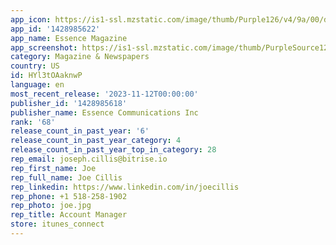 ```yaml
---
app_icon: https://is1-ssl.mzstatic.com/image/thumb/Purple126/v4/9a/00/d8/9a00d8bd-fa02-b863-96ff-9cf6a7f0778f/AppIcon-1x_U007emarketing-0-7-0-85-220.png/1024x1024bb.png
app_id: '1428985622'
app_name: Essence Magazine
app_screenshot: https://is1-ssl.mzstatic.com/image/thumb/PurpleSource126/v4/3d/2e/d5/3d2ed546-f3dc-fbb6-1eef-0d0e6a927a0c/67d0451f-c842-4742-a6dc-b7d7f1442767_Simulator_Screen_Shot_-_8_plus_-_2023-07-20_at_10.56.06.jpg/1242x2208bb.png
category: Magazine & Newspapers
country: US
id: HYl3tOAaknwP
language: en
most_recent_release: '2023-11-12T00:00:00'
publisher_id: '1428985618'
publisher_name: Essence Communications Inc
rank: '68'
release_count_in_past_year: '6'
release_count_in_past_year_category: 4
release_count_in_past_year_top_in_category: 28
rep_email: joseph.cillis@bitrise.io
rep_first_name: Joe
rep_full_name: Joe Cillis
rep_linkedin: https://www.linkedin.com/in/joecillis
rep_phone: +1 518-258-1902
rep_photo: joe.jpg
rep_title: Account Manager
store: itunes_connect
---
```

